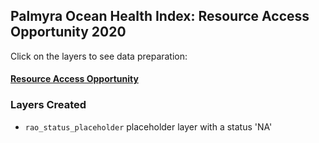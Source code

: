## Palmyra Ocean Health Index: Resource Access Opportunity 2020  

Click on the layers to see data preparation:  

#### [Resource Access Opportunity](https://mazu.nceas.ucsb.edu/rstudio/files/github/pal-prep/prep/rao/v2020/rao_data_prep.html)   

### Layers Created

- `rao_status_placeholder` placeholder layer with a status 'NA'   